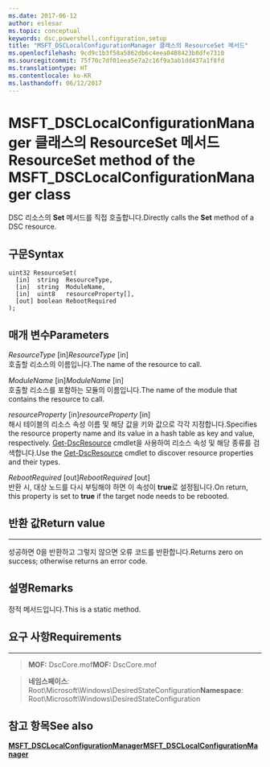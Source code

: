 ```yaml
---
ms.date: 2017-06-12
author: eslesar
ms.topic: conceptual
keywords: dsc,powershell,configuration,setup
title: "MSFT_DSCLocalConfigurationManager 클래스의 ResourceSet 메서드"
ms.openlocfilehash: 9cd9c1b3f58a5862db6c4eea0488423b8dfe7310
ms.sourcegitcommit: 75f70c7df01eea5e7a2c16f9a3ab1dd437a1f8fd
ms.translationtype: HT
ms.contentlocale: ko-KR
ms.lasthandoff: 06/12/2017
---
```

# <a name="resourceset-method-of-the-msftdsclocalconfigurationmanager-class"></a><span data-ttu-id="b1fd7-103">MSFT_DSCLocalConfigurationManager 클래스의 ResourceSet 메서드</span><span class="sxs-lookup"><span data-stu-id="b1fd7-103">ResourceSet method of the MSFT_DSCLocalConfigurationManager class</span></span>

<span data-ttu-id="b1fd7-104">DSC 리소스의 **Set** 메서드를 직접 호출합니다.</span><span class="sxs-lookup"><span data-stu-id="b1fd7-104">Directly calls the **Set** method of a DSC resource.</span></span>

<a name="syntax"></a><span data-ttu-id="b1fd7-105">구문</span><span class="sxs-lookup"><span data-stu-id="b1fd7-105">Syntax</span></span>
------

```mof
uint32 ResourceSet(
  [in]  string  ResourceType,
  [in]  string  ModuleName,
  [in]  uint8   resourceProperty[],
  [out] boolean RebootRequired
);
```

<a name="parameters"></a><span data-ttu-id="b1fd7-106">매개 변수</span><span class="sxs-lookup"><span data-stu-id="b1fd7-106">Parameters</span></span>
----------

<span data-ttu-id="b1fd7-107">*ResourceType* \[in\]</span><span class="sxs-lookup"><span data-stu-id="b1fd7-107">*ResourceType* \[in\]</span></span>  
<span data-ttu-id="b1fd7-108">호출할 리소스의 이름입니다.</span><span class="sxs-lookup"><span data-stu-id="b1fd7-108">The name of the resource to call.</span></span>

<span data-ttu-id="b1fd7-109">*ModuleName* \[in\]</span><span class="sxs-lookup"><span data-stu-id="b1fd7-109">*ModuleName* \[in\]</span></span>  
<span data-ttu-id="b1fd7-110">호출할 리소스를 포함하는 모듈의 이름입니다.</span><span class="sxs-lookup"><span data-stu-id="b1fd7-110">The name of the module that contains the resource to call.</span></span>

<span data-ttu-id="b1fd7-111">*resourceProperty* \[in\]</span><span class="sxs-lookup"><span data-stu-id="b1fd7-111">*resourceProperty* \[in\]</span></span>  
<span data-ttu-id="b1fd7-112">해시 테이블의 리소스 속성 이름 및 해당 값을 키와 값으로 각각 지정합니다.</span><span class="sxs-lookup"><span data-stu-id="b1fd7-112">Specifies the resource property name and its value in a hash table as key and value, respectively.</span></span> <span data-ttu-id="b1fd7-113">[Get-DscResource](https://technet.microsoft.com/en-us/library/dn521625.aspx) cmdlet을 사용하여 리소스 속성 및 해당 종류를 검색합니다.</span><span class="sxs-lookup"><span data-stu-id="b1fd7-113">Use the [Get-DscResource](https://technet.microsoft.com/en-us/library/dn521625.aspx) cmdlet to discover resource properties and their types.</span></span>

<span data-ttu-id="b1fd7-114">*RebootRequired* \[out\]</span><span class="sxs-lookup"><span data-stu-id="b1fd7-114">*RebootRequired* \[out\]</span></span>  
<span data-ttu-id="b1fd7-115">반환 시, 대상 노드를 다시 부팅해야 하면 이 속성이 **true**로 설정됩니다.</span><span class="sxs-lookup"><span data-stu-id="b1fd7-115">On return, this property is set to **true** if the target node needs to be rebooted.</span></span>

## <a name="return-value"></a><span data-ttu-id="b1fd7-116">반환 값</span><span class="sxs-lookup"><span data-stu-id="b1fd7-116">Return value</span></span>
------------

<span data-ttu-id="b1fd7-117">성공하면 0을 반환하고 그렇지 않으면 오류 코드를 반환합니다.</span><span class="sxs-lookup"><span data-stu-id="b1fd7-117">Returns zero on success; otherwise returns an error code.</span></span>

## <a name="remarks"></a><span data-ttu-id="b1fd7-118">설명</span><span class="sxs-lookup"><span data-stu-id="b1fd7-118">Remarks</span></span>

<span data-ttu-id="b1fd7-119">정적 메서드입니다.</span><span class="sxs-lookup"><span data-stu-id="b1fd7-119">This is a static method.</span></span>

## <a name="requirements"></a><span data-ttu-id="b1fd7-120">요구 사항</span><span class="sxs-lookup"><span data-stu-id="b1fd7-120">Requirements</span></span>
------------
><span data-ttu-id="b1fd7-121">**MOF:** DscCore.mof</span><span class="sxs-lookup"><span data-stu-id="b1fd7-121">**MOF:** DscCore.mof</span></span>

><span data-ttu-id="b1fd7-122">**네임스페이스**: Root\Microsoft\Windows\DesiredStateConfiguration</span><span class="sxs-lookup"><span data-stu-id="b1fd7-122">**Namespace**: Root\Microsoft\Windows\DesiredStateConfiguration</span></span>


## <a name="see-also"></a><span data-ttu-id="b1fd7-123">참고 항목</span><span class="sxs-lookup"><span data-stu-id="b1fd7-123">See also</span></span>


[<span data-ttu-id="b1fd7-124">**MSFT_DSCLocalConfigurationManager**</span><span class="sxs-lookup"><span data-stu-id="b1fd7-124">**MSFT_DSCLocalConfigurationManager**</span></span>](msft-dsclocalconfigurationmanager.md)

 

 



